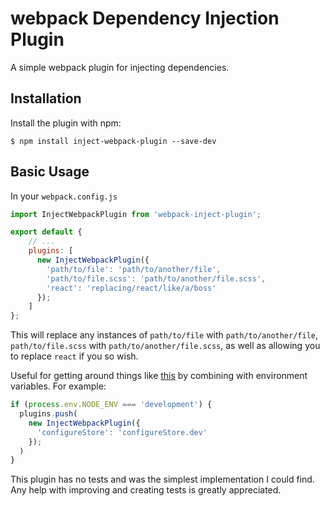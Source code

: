 webpack Dependency Injection Plugin
===================

A simple webpack plugin for injecting dependencies.

Installation
------------
Install the plugin with npm:
```shell
$ npm install inject-webpack-plugin --save-dev
```

Basic Usage
-----------
In your `webpack.config.js`

```js
import InjectWebpackPlugin from 'webpack-inject-plugin';

export default {
    // ...
    plugins: [
      new InjectWebpackPlugin({
        'path/to/file': 'path/to/another/file',
        'path/to/file.scss': 'path/to/another/file.scss',
        'react': 'replacing/react/like/a/boss'
      });
    ]
};
```

This will replace any instances of `path/to/file` with `path/to/another/file`, `path/to/file.scss` with `path/to/another/file.scss`, as well as allowing you to replace `react` if you so wish.

Useful for getting around things like [this](https://github.com/gaearon/redux-devtools/blob/master/docs/Walkthrough.md#storeconfigurestorejs-1) by combining with environment variables. For example:

```js
if (process.env.NODE_ENV === 'development') {
  plugins.push(
    new InjectWebpackPlugin({
      'configureStore': 'configureStore.dev'
    });
  )
}
```

This plugin has no tests and was the simplest implementation I could find. Any help with improving and creating tests is greatly appreciated.
